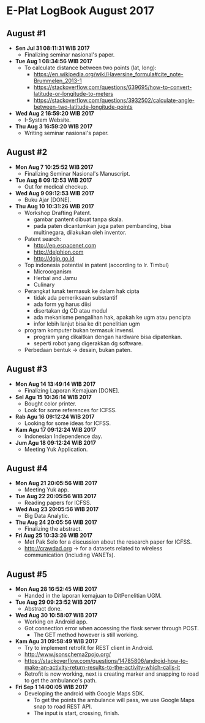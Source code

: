 E-Plat LogBook August 2017
=======================

August #1
---------
- **Sen Jul 31 08:11:31 WIB 2017**
  - Finalizing seminar nasional's paper.
- **Tue Aug  1 08:34:56 WIB 2017**
	- To calculate distance between two points (lat, long):
		- https://en.wikipedia.org/wiki/Haversine_formula#cite_note-Brummelen_2013-1
		- https://stackoverflow.com/questions/639695/how-to-convert-latitude-or-longitude-to-meters
		- https://stackoverflow.com/questions/3932502/calculate-angle-between-two-latitude-longitude-points
- **Wed Aug  2 16:59:20 WIB 2017**
	- I-System Website.
- **Thu Aug  3 16:59:20 WIB 2017**
	- Writing seminar nasional's paper.


August #2
---------
- **Mon Aug  7 10:25:52 WIB 2017**
	- Finalizing Seminar Nasional's Manuscript.
- **Tue Aug  8 09:12:53 WIB 2017**
	- Out for medical checkup.
- **Wed Aug  9 09:12:53 WIB 2017**
	- Buku Ajar [DONE].
- **Thu Aug 10 10:31:26 WIB 2017**
	- Workshop Drafting Patent.
		- gambar pantent dibuat tanpa skala.
		- pada paten dicantumkan juga paten pembanding, bisa multinegara, dilakukan oleh inventor.
	- Patent search:
		- http://ep.espacenet.com
		- http://delphion.com
		- http://dgip.go.id
	- Top indonesia potential in patent (according to Ir. Timbul)
		- Microorganism
		- Herbal and Jamu
		- Culinary
	- Perangkat lunak termasuk ke dalam hak cipta
		- tidak ada pemeriksaan substantif
		- ada form yg harus diisi
		- disertakan dg CD atau modul
		- ada mekanisme pengalihan hak, apakah ke ugm atau pencipta
		- infor lebih lanjut bisa ke dit penelitian ugm
	- program komputer bukan termasuk invensi.
		- program yang dikaitkan dengan hardware bisa dipatenkan.
		- seperti robot yang digerakkan dg software.
	- Perbedaan bentuk -> desain, bukan paten.

August #3
---------
- **Mon Aug 14 13:49:14 WIB 2017**
	- Finalizing Laporan Kemajuan [DONE].
- **Sel Agu 15 10:36:14 WIB 2017**
  - Bought color printer.
  - Look for some references for ICFSS.
- **Rab Agu 16 09:12:24 WIB 2017**
  - Looking for some ideas for ICFSS.
- **Kam Agu 17 09:12:24 WIB 2017**
  - Indonesian Independence day.
- **Jum Agu 18 09:12:24 WIB 2017**
  - Meeting Yuk Application.

August #4
---------
- **Mon Aug 21 20:05:56 WIB 2017**
	- Meeting Yuk app.
- **Tue Aug 22 20:05:56 WIB 2017**
	- Reading papers for ICFSS.
- **Wed Aug 23 20:05:56 WIB 2017**
	- Big Data Analytic.
- **Thu Aug 24 20:05:56 WIB 2017**
	- Finalizing the abstract.
- **Fri Aug 25 10:33:26 WIB 2017**
	- Met Pak Selo for a discussion about the research paper for ICFSS.
	- http://crawdad.org -> for a datasets related to wireless communication (including VANETs).

August #5
---------
- **Mon Aug 28 16:52:45 WIB 2017**
	- Handed in the laporan kemajuan to DitPenelitian UGM.
- **Tue Aug 29 09:23:52 WIB 2017**
	- Abstract done.
- **Wed Aug 30 10:58:07 WIB 2017**
	- Working on Android app.
  - Got connection error when accessing the flask server through POST.
    - The GET method however is still working.
- **Kam Agu 31 09:58:49 WIB 2017**
  - Try to implement retrofit for REST client in Android.
  - http://www.jsonschema2pojo.org/
  - https://stackoverflow.com/questions/14785806/android-how-to-make-an-activity-return-results-to-the-activity-which-calls-it
  - Retrofit is now working, next is creating marker and snapping to road to get the ambulance's path.
- **Fri Sep  1 14:00:05 WIB 2017**
	- Developing the android with Google Maps SDK.
		- To get the points the ambulance will pass, we use Google Maps snap to road REST API.
		- The input is start, crossing, finish.